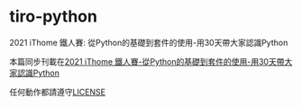 # tiro-python  

2021 iThome 鐵人賽: 從Python的基礎到套件的使用-用30天帶大家認識Python  

本篇同步刊載在[2021 iThome 鐵人賽-從Python的基礎到套件的使用-用30天帶大家認識Python](https://ithelp.ithome.com.tw/users/20138060/ironman/3885)  

任何動作都請遵守[LICENSE](./LICENSE)